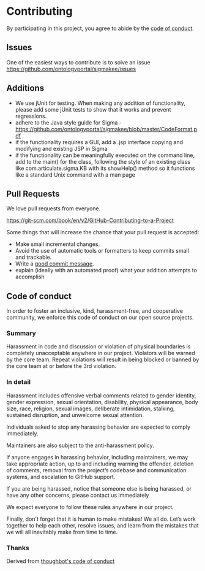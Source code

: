 # Contributing

By participating in this project, you agree to abide by the [code of conduct](#code-of-conduct).

## Issues

One of the easiest ways to contribute is to solve an issue https://github.com/ontologyportal/sigmakee/issues 

## Additions

* We use jUnit for testing.  When making any addition of functionality, please add some jUnit tests to
show that it works and prevent regressions.
* adhere to the Java style guide for Sigma - https://github.com/ontologyportal/sigmakee/blob/master/CodeFormat.pdf
* if the functionality requires a GUI, add a .jsp interface copying and modifying and existing JSP in Sigma
* if the functionality can be meaningfully executed on the command line, add
to the main() for the class, following the style of an existing class like com.articulate.sigma.KB
with its showHelp() method so it functions like a standard Unix command with a man page


## Pull Requests

We love pull requests from everyone.

https://git-scm.com/book/en/v2/GitHub-Contributing-to-a-Project

Some things that will increase the chance that your pull request is accepted:

* Make small incremental changes.
* Avoid the use of automatic tools or formatters to keep commits small and trackable.
* Write a [good commit message][commit].
* explain (ideally with an automated proof) what your addition attempts to accomplish

[commit]: http://tbaggery.com/2008/04/19/a-note-about-git-commit-messages.html

## Code of conduct

In order to foster an inclusive, kind, harassment-free, and cooperative community, 
we enforce this code of conduct on our open source projects.

### Summary

Harassment in code and discussion or violation of physical boundaries is completely 
unacceptable anywhere in our project. Violators will be warned by the core team. 
Repeat violations will result in being blocked or banned by the core team at or 
before the 3rd violation.

### In detail

Harassment includes offensive verbal comments related to gender identity, 
gender expression, sexual orientation, disability, physical appearance, body size, 
race, religion, sexual images, deliberate intimidation, stalking, sustained 
disruption, and unwelcome sexual attention.

Individuals asked to stop any harassing behavior are expected to comply immediately.

Maintainers are also subject to the anti-harassment policy.

If anyone engages in harassing behavior, including maintainers, we may take 
appropriate action, up to and including warning the offender, deletion of 
comments, removal from the project’s codebase and communication systems, 
and escalation to GitHub support.

If you are being harassed, notice that someone else is being harassed, or 
have any other concerns, please contact us immediately

We expect everyone to follow these rules anywhere in our project.

Finally, don't forget that it is human to make mistakes! We all do. Let’s 
work together to help each other, resolve issues, and learn from the mistakes 
that we will all inevitably make from time to time.

### Thanks

Derived from [thoughbot's code of conduct](https://thoughtbot.com/open-source-code-of-conduct)